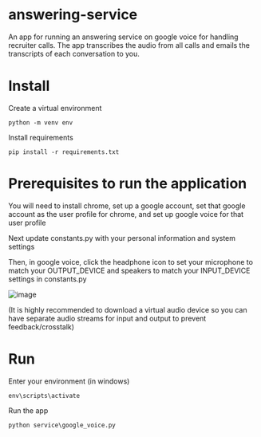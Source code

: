 # answering-service

An app for running an answering service on google voice for handling recruiter calls. The app transcribes the audio from all calls and emails the transcripts of each conversation to you.

# Install

Create a virtual environment

```commandline
python -m venv env
```

Install requirements

```commandline
pip install -r requirements.txt
```

# Prerequisites to run the application

You will need to install chrome, set up a google account, set that google account as the user profile for chrome, and set up google voice for that user profile

Next update constants.py with your personal information and system settings

Then, in google voice, click the headphone icon to set your microphone to match your OUTPUT_DEVICE and speakers to match your INPUT_DEVICE settings in constants.py

![image](https://github.com/user-attachments/assets/7982975a-ae9d-4fba-9b16-88b7150ec39e)

(It is highly recommended to download a virtual audio device so you can have separate audio streams for input and output to prevent feedback/crosstalk)


# Run

Enter your environment (in windows)

```commandline
env\scripts\activate
```

Run the app

```commandline
python service\google_voice.py
```
